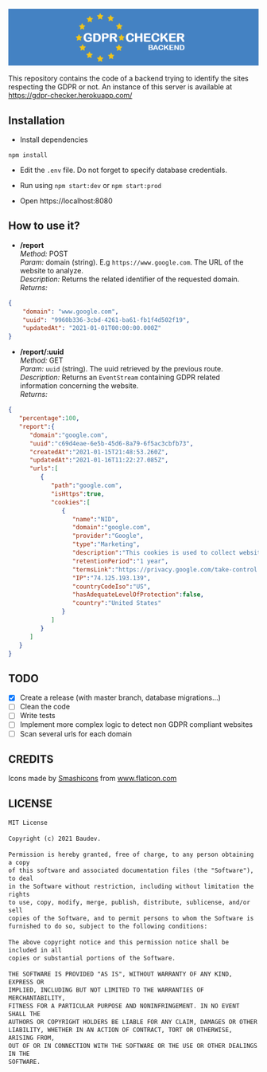 ![banner](banner.png)

This repository contains the code of a backend trying to identify the sites respecting the GDPR or not.
An instance of this server is available at https://gdpr-checker.herokuapp.com/ 

## Installation

- Install dependencies

``` 
npm install
```

- Edit the `.env` file. Do not forget to specify database credentials.

- Run using `npm start:dev` or `npm start:prod`

- Open https://localhost:8080

## How to use it?

- **/report**  
*Method:* POST  
*Param:* domain (string). E.g `https://www.google.com`. The URL of the website to analyze.  
*Description:* Returns the related identifier of the requested domain.  
*Returns:*  
```json
{
    "domain": "www.google.com",
    "uuid": "9960b336-3cbd-4261-ba61-fb1f4d502f19",
    "updatedAt": "2021-01-01T00:00:00.000Z"
}
```  

- **/report/:uuid**  
*Method:* GET  
*Param:* `uuid` (string). The uuid retrieved by the previous route.  
*Description:* Returns an `EventStream` containing GDPR related information concerning the website.  
*Returns:*
```json
{
   "percentage":100,
   "report":{
      "domain":"google.com",
      "uuid":"c69d4eae-6e5b-45d6-8a79-6f5ac3cbfb73",
      "createdAt":"2021-01-15T21:48:53.260Z",
      "updatedAt":"2021-01-16T11:22:27.085Z",
      "urls":[
         {
            "path":"google.com",
            "isHttps":true,
            "cookies":[
               {
                  "name":"NID",
                  "domain":"google.com",
                  "provider":"Google",
                  "type":"Marketing",
                  "description":"This cookies is used to collect website statistics and track conversion rates and Google ad personalisation",
                  "retentionPeriod":"1 year",
                  "termsLink":"https://privacy.google.com/take-control.html",
                  "IP":"74.125.193.139",
                  "countryCodeIso":"US",
                  "hasAdequateLevelOfProtection":false,
                  "country":"United States"
               }
            ]
         }
      ]
   }
}
```

## TODO
- [X] Create a release (with master branch, database migrations...)
- [ ] Clean the code
- [ ] Write tests
- [ ] Implement more complex logic to detect non GDPR compliant websites
- [ ] Scan several urls for each domain

## CREDITS

<div>Icons made by <a href="https://www.flaticon.com/authors/smashicons" title="Smashicons">Smashicons</a> from <a href="https://www.flaticon.com/" title="Flaticon">www.flaticon.com</a></div>

## LICENSE

```
MIT License  
  
Copyright (c) 2021 Baudev.  
  
Permission is hereby granted, free of charge, to any person obtaining a copy  
of this software and associated documentation files (the "Software"), to deal  
in the Software without restriction, including without limitation the rights  
to use, copy, modify, merge, publish, distribute, sublicense, and/or sell  
copies of the Software, and to permit persons to whom the Software is  
furnished to do so, subject to the following conditions:  
  
The above copyright notice and this permission notice shall be included in all  
copies or substantial portions of the Software.  
  
THE SOFTWARE IS PROVIDED "AS IS", WITHOUT WARRANTY OF ANY KIND, EXPRESS OR  
IMPLIED, INCLUDING BUT NOT LIMITED TO THE WARRANTIES OF MERCHANTABILITY,  
FITNESS FOR A PARTICULAR PURPOSE AND NONINFRINGEMENT. IN NO EVENT SHALL THE  
AUTHORS OR COPYRIGHT HOLDERS BE LIABLE FOR ANY CLAIM, DAMAGES OR OTHER  
LIABILITY, WHETHER IN AN ACTION OF CONTRACT, TORT OR OTHERWISE, ARISING FROM,  
OUT OF OR IN CONNECTION WITH THE SOFTWARE OR THE USE OR OTHER DEALINGS IN THE  
SOFTWARE.
```
